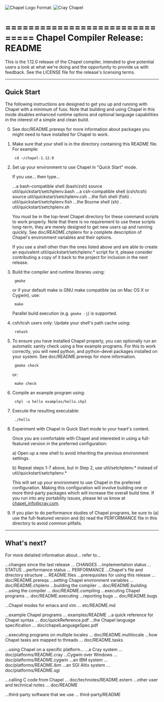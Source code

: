 ![Chapel Logo](/util/images/chapelcray.png)
Format: ![Cray Chapel](http://chapel.cray.com)

===============================
Chapel Compiler Release: README
===============================

This is the 1.12.0 release of the Chapel compiler, intended to give
potential users a look at what we're doing and the opportunity to
provide us with feedback.  See the LICENSE file for the release's
licensing terms.


-----------
Quick Start
-----------

The following instructions are designed to get you up and running with
Chapel with a minimum of fuss.  Note that building and using Chapel in
this mode disables enhanced runtime options and optional language
capabilities in the interest of a simple and clean build.

0) See doc/README.prereqs for more information about packages you
   might need to have installed for Chapel to work.

1) Make sure that your shell is in the directory containing this
   README file.  For example:

        cd ~/chapel-1.12.0


2) Set up your environment to use Chapel in "Quick Start" mode.

   If you use...                         then type...

   ...a bash-compatible shell (bash/zsh) source util/quickstart/setchplenv.bash
   ...a csh-compatible shell (csh/tcsh)  source util/quickstart/setchplenv.csh
   ...the fish shell (fish)              . util/quickstart/setchplenv.fish
   ...the Bourne shell (sh)              . util/quickstart/setchplenv.sh

   You must be in the top-level Chapel directory for these command
   scripts to work properly.  Note that there is no requirement to use
   these scripts long-term, they are merely designed to get new users
   up and running quickly.  See doc/README.chplenv for a complete
   description of Chapel's environment variables and their options.

   If you use a shell other than the ones listed above and are able to
   create an equivalent util/quickstart/setchplenv.* script for it,
   please consider contributing a copy of it back to the project for
   inclusion in the next release.


3) Build the compiler and runtime libraries using:

        gmake

   or if your default make is GNU make compatible (as on Mac OS X or
   Cygwin), use:

        make

   Parallel build execution (e.g. `gmake -j`) is supported.

4) csh/tcsh users only: Update your shell's path cache using:

        rehash


5) To ensure you have installed Chapel properly, you can optionally run an
   automatic sanity check using a few example programs. For this to work
   correctly, you will need python, and python-devel packages installed on your
   system. See doc/README.prereqs for more information.

        gmake check

   or:

        make check


6) Compile an example program using:

        chpl -o hello examples/hello.chpl


7) Execute the resulting executable:

        ./hello


8) Experiment with Chapel in Quick Start mode to your heart's content.

   Once you are comfortable with Chapel and interested in using a
   full-featured version in the preferred configuration:

   a) Open up a new shell to avoid inheriting the previous environment
      settings.

   b) Repeat steps 1-7 above, but in Step 2, use util/setchplenv.*
      instead of util/quickstart/setchplenv.*

   This will set up your environment to use Chapel in the preferred
   configuration.  Making this configuration will involve building one
   or more third-party packages which will increase the overall build
   time.  If you run into any portability issues, please let us know
   at chapel_info@cray.com.


9) If you plan to do performance studies of Chapel programs, be sure
   to (a) use the full-featured version and (b) read the PERFORMANCE
   file in this directory to avoid common pitfalls.


------------
What's next?
------------

For more detailed information about...      refer to...

  ...changes since the last release          ... CHANGES
  ...implementation status                   ... STATUS
  ...performance status                      ... PERFORMANCE
  ...Chapel's file and directory structure   ... README.files
  ...prerequisites for using this release    ... doc/README.prereqs
  ...setting Chapel environment variables    ... doc/README.chplenv
  ...building the compiler                   ... doc/README.building
  ...using the compiler                      ... doc/README.compiling
  ...executing Chapel programs               ... doc/README.executing
  ...reporting bugs                          ... doc/README.bugs

  ...Chapel modes for emacs and vim          ... etc/README.md

  ...example Chapel programs                 ... examples/README
  ...a quick reference for Chapel syntax     ... doc/quickReference.pdf
  ...the Chapel language specification       ... doc/chapelLanguageSpec.pdf

  ...executing programs on multiple locales  ... doc/README.multilocale
  ...how Chapel tasks are mapped to threads  ... doc/README.tasks

  ...using Chapel on a specific platform...
     ...a Cray system                        ... doc/platforms/README.cray
     ...Cygwin over Windows                  ... doc/platforms/README.cygwin
     ...an IBM system                        ... doc/platforms/README.ibm
     ...an SGI Altix system                  ... doc/platforms/README.sgi

  ...calling C code from Chapel              ... doc/technotes/README.extern
  ...other user and technical notes          ... doc/README

  ...third-party software that we use        ... third-party/README
